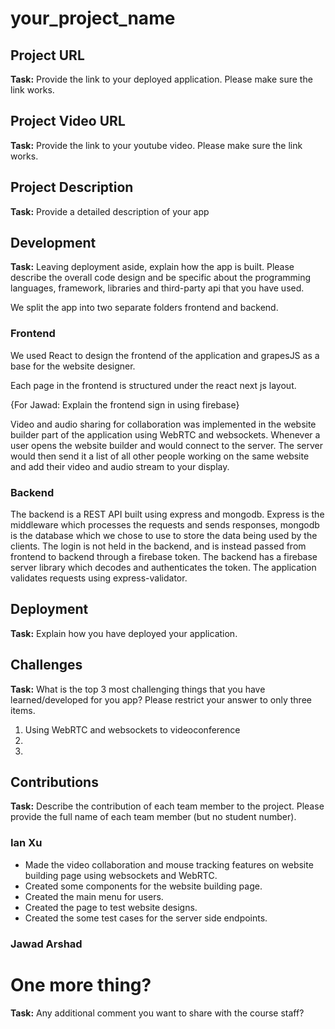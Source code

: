 # __your_project_name__

## Project URL

**Task:** Provide the link to your deployed application. Please make sure the link works. 

## Project Video URL 

**Task:** Provide the link to your youtube video. Please make sure the link works. 

## Project Description

**Task:** Provide a detailed description of your app

## Development

**Task:** Leaving deployment aside, explain how the app is built. Please describe the overall code design and be specific about the programming languages, framework, libraries and third-party api that you have used. 

We split the app into two separate folders frontend and backend.

### Frontend

We used React to design the frontend of the application and grapesJS as a base for the website designer.

Each page in the frontend is structured under the react next js layout. 

{For Jawad: Explain the frontend sign in using firebase}

Video and audio sharing for collaboration was implemented in the website builder part of the application using WebRTC and websockets. Whenever a user opens the website builder and would connect to the server. The server would then send it a list of all other people working on the same website and add their video and audio stream to your display.

### Backend

The backend is a REST API built using express and mongodb. Express is the middleware which processes the requests and sends responses, mongodb is the database which we chose to use to store the data being used by the clients. The login is not held in the backend, and is instead passed from frontend to backend through a firebase token.
The backend has a firebase server library which decodes and authenticates the token. The application validates requests using express-validator. 

## Deployment

**Task:** Explain how you have deployed your application. 

## Challenges

**Task:** What is the top 3 most challenging things that you have learned/developed for you app? Please restrict your answer to only three items. 

1. Using WebRTC and websockets to videoconference
2. 
3. 

## Contributions

**Task:** Describe the contribution of each team member to the project. Please provide the full name of each team member (but no student number). 

### Ian Xu

- Made the video collaboration and mouse tracking features on website building page using websockets and WebRTC. 
- Created some components for the website building page.
- Created the main menu for users. 
- Created the page to test website designs.
- Created the some test cases for the server side endpoints.

### Jawad Arshad



# One more thing? 

**Task:** Any additional comment you want to share with the course staff? 
